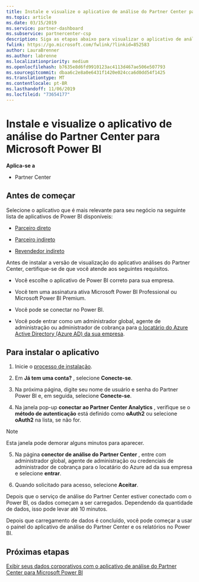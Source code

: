 ```yaml
---
title: Instale e visualize o aplicativo de análise do Partner Center para Microsoft Power BI | Partner Center
ms.topic: article
ms.date: 03/15/2019
ms.service: partner-dashboard
ms.subservice: partnercenter-csp
description: Siga as etapas abaixo para visualizar o aplicativo de análise do Partner Center para Power BI (para parceiros diretos no CSP).
fwlink: https://go.microsoft.com/fwlink/?linkid=852583
author: LauraBrenner
ms.author: labrenne
ms.localizationpriority: medium
ms.openlocfilehash: b7635e8d6fd9910123ac4113d467ae506e507793
ms.sourcegitcommit: dbaa6c2e8a0e6431f1420e024cca6d0dd54f1425
ms.translationtype: MT
ms.contentlocale: pt-BR
ms.lasthandoff: 11/06/2019
ms.locfileid: "73654177"
---
```

# <a name="install-and-preview-the-partner-center-analytics-app-for-microsoft-power-bi"></a>Instale e visualize o aplicativo de análise do Partner Center para Microsoft Power BI

**Aplica-se a**

- Partner Center

## <a name="before-you-begin"></a>Antes de começar

Selecione o aplicativo que é mais relevante para seu negócio na seguinte lista de aplicativos de Power BI disponíveis:
- [Parceiro direto](https://app.powerbi.com/groups/me/getdata/services/direct-providers-partner-analytics)

- [Parceiro indireto](https://app.powerbi.com/groups/me/getdata/services/indirect-providers-partner-analytics)

- [Revendedor indireto](https://app.powerbi.com/groups/me/getdata/services/indirect-seller-partner-analytics)

Antes de instalar a versão de visualização do aplicativo análises do Partner Center, certifique-se de que você atende aos seguintes requisitos.

- Você escolhe o aplicativo de Power BI correto para sua empresa.

- Você tem uma assinatura ativa Microsoft Power BI Professional ou Microsoft Power BI Premium.

- Você pode se conectar no Power BI.

- Você pode entrar como um administrador global, agente de administração ou administrador de cobrança para [o locatário do Azure Active Directory (Azure AD) da sua empresa](azure-active-directory-tenants-and-partner-center.md).

## <a name="to-install-the-app"></a>Para instalar o aplicativo

1. Inicie o [processo de instalação](https://app.powerbi.com/getdata/services/partneranalytics?cpcode=PartnerCenterAnalytics&getDataForceConnect=true&alwaysPromptForContentProviderCreds=true).

2. Em **Já tem uma conta?** , selecione **Conecte-se**. 

3. Na próxima página, digite seu nome de usuário e senha do Partner Power BI e, em seguida, selecione **Conecte-se**. 

4. Na janela pop-up **conectar ao Partner Center Analytics** , verifique se o **método de autenticação** está definido como **oAuth2** ou selecione **oAuth2** na lista, se não for. 

> [!NOTE]  
>  Esta janela pode demorar alguns minutos para aparecer.

5. Na página **conector de análise do Partner Center** , entre com administrador global, agente de administração ou credenciais de administrador de cobrança para o locatário do Azure ad da sua empresa e selecione **entrar**.
 
6. Quando solicitado para acesso, selecione **Aceitar**. 

Depois que o serviço de análise do Partner Center estiver conectado com o Power BI, os dados começam a ser carregados. Dependendo da quantidade de dados, isso pode levar até 10 minutos. 

Depois que carregamento de dados é concluído, você pode começar a usar o painel do aplicativo de análise do Partner Center e os relatórios no Power BI.

## <a name="next-steps"></a>Próximas etapas

[Exibir seus dados corporativos com o aplicativo de análise do Partner Center para Microsoft Power BI](power-bi-app-for-direct-partners-use.md)
